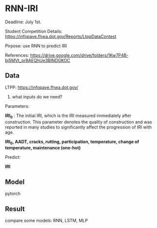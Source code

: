 # RNN-IRI

Deadline: July 1st.

Student Competition Details: https://infopave.fhwa.dot.gov/Reports/LtppDataContest

Pirpose: use RNN to predict IRI

References: https://drive.google.com/drive/folders/1Kw7P4B-bj5MVt_pr8AEQhUe3BINDGKOC

## Data

LTPP: https://infopave.fhwa.dot.gov/

1. what inputs do we need? 


Parameters: 

**IRI<sub>0</sub>**  : The initial IRI, which is the IRI measured immediately after construction. This parameter denotes the quality of construction and was reported in many studies to significantly affect the progression of IRI with age.

**IRI<sub>0</sub>, AADT,  cracks, rutting, participation, temperature, change of temperature, maintenance (one-hot)**

Predict:

**IRI**

## Model
pytorch



## Result
compare some models: RNN, LSTM, MLP
